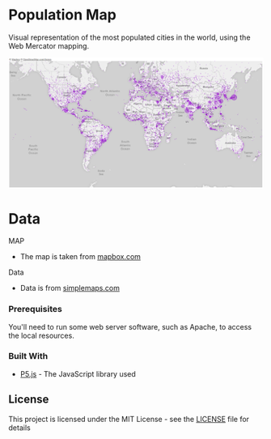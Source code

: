 # Population Map

Visual representation of the most populated cities in the world, using the Web Mercator mapping.  

![map](img/map.png)

# Data

MAP
+ The map is taken from [mapbox.com](http://mapbox.com)

Data
+ Data is from [simplemaps.com](http://simplemaps.com/data/world-cities)


### Prerequisites

You'll need to run some web server software, such as Apache, to access the local resources.


### Built With

* [P5.js](https://p5js.org) - The JavaScript library used


## License

This project is licensed under the MIT License - see the [LICENSE](https://github.com/adamantino/Population-Map/blob/master/LICENSE) file for details
